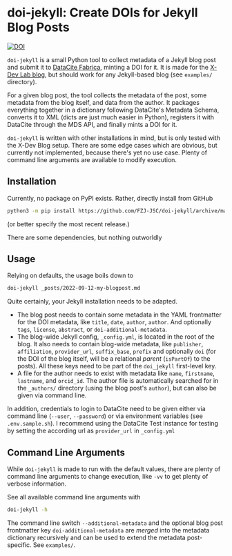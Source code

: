 # doi-jekyll: Create DOIs for Jekyll Blog Posts

[![DOI](https://zenodo.org/badge/534798824.svg)](https://zenodo.org/badge/latestdoi/534798824)

`doi-jekyll` is a small Python tool to collect metadata of a Jekyll blog post and submit it to [DataCite Fabrica](https://doi.datacite.org/), minting a DOI for it. It is made for the [X-Dev Lab blog](https://x-dev.pages.jsc.fz-juelich.de/), but should work for any Jekyll-based blog (see `examples/` directory).

For a given blog post, the tool collects the metadata of the post, some metadata from the blog itself, and data from the author. It packages everything together in a dictionary following DataCite's Metadata Schema, converts it to XML (dicts are just much easier in Python), registers it with DataCite through the MDS API, and finally mints a DOI for it.

`doi-jekyll` is written with other installations in mind, but is only tested with the X-Dev Blog setup. There are some edge cases which are obvious, but currently not implemented, because there's yet no use case. Plenty of command line arguments are available to modify execution.

## Installation

Currently, no package on PyPI exists. Rather, directly install from GitHub

```bash
python3 -m pip install https://github.com/FZJ-JSC/doi-jekyll/archive/main.zip
```
(or better specify the most recent release.)

There are some dependencies, but nothing outworldly

## Usage

Relying on defaults, the usage boils down to

```bash
doi-jekyll _posts/2022-09-12-my-blogpost.md
```

Quite certainly, your Jekyll installation needs to be adapted.

* The blog post needs to contain some metadata in the YAML frontmatter for the DOI metadata, like `title`, `date`, `author`, `author`. And optionally `tags`, `license`, `abstract`, or `doi-additional-metadata`.
* The blog-wide Jekyll config, `_config.yml`, is located in the root of the blog. It also needs to contain blog-wide metadata, like `publisher`, `affiliation`, `provider_url`, `suffix_base`, `prefix` and optionally `doi` (for the DOI of the blog itself, will be a relational _parent_ (`isPartOf`) to the posts). All these keys need to be part of the `doi_jekyll` first-level key.
* A file for the author needs to exist with metadata like `name`, `firstname`, `lastname`, and `orcid_id`. The author file is automatically searched for in the `_authors/` directory (using the blog post's `author`), but can also be given via command line.

In addition, credentials to login to DataCite need to be given either via command line (`--user`, `--password`) or via environment variables (see `.env.sample.sh`). I recommend using the DataCite Test instance for testing by setting the according url as `provider_url` in `_config.yml`

## Command Line Arguments

While `doi-jekyll` is made to run with the default values, there are plenty of command line arguments to change execution, like `-vv` to get plenty of verbose information.

See all available command line arguments with

```bash
doi-jekyll -h
```

The command line switch `--additional-metadata` and the optional blog post frontmatter key `doi-additional-metadata` are _merged_ into the metadata dictionary recursively and can be used to extend the metadata post-specific. See `examples/`.